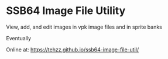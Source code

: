# SSB64 Image File Utility

View, add, and edit images in vpk image files and in sprite banks

Eventually

Online at: https://tehzz.github.io/ssb64-image-file-util/
